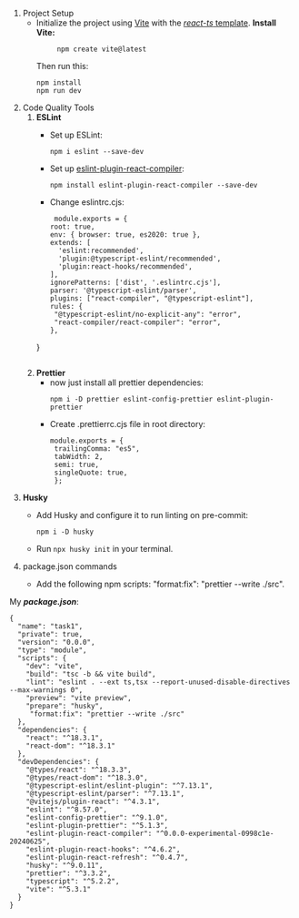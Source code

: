 1. Project Setup
   - Initialize the project using [Vite](https://vitejs.dev/guide/) with the [_react-ts_ template](https://vite.new/react-ts).
     __Install Vite:__
     ```
          npm create vite@latest
     ```
     Then run this:
     ```
     npm install
     npm run dev
     ```
2. Code Quality Tools
   1. __ESLint__
      - Set up ESLint:
        ```
        npm i eslint --save-dev
        ```
      - Set up [eslint-plugin-react-compiler](https://www.npmjs.com/package/eslint-plugin-react-compiler):
        ```
        npm install eslint-plugin-react-compiler --save-dev
        ```

      - Change eslintrc.cjs:
        ```
         module.exports = {
        root: true,
        env: { browser: true, es2020: true },
        extends: [
          'eslint:recommended',
          'plugin:@typescript-eslint/recommended',
          'plugin:react-hooks/recommended',
        ],
        ignorePatterns: ['dist', '.eslintrc.cjs'],
        parser: '@typescript-eslint/parser',
        plugins: ["react-compiler", "@typescript-eslint"],
        rules: {
         "@typescript-eslint/no-explicit-any": "error",
         "react-compiler/react-compiler": "error",
        },
      }
      ```
   2. __Prettier__
      - now just install all prettier dependencies:
        ```
        npm i -D prettier eslint-config-prettier eslint-plugin-prettier
        ```
      - Create .prettierrc.cjs file in root directory:
```
          module.exports = {
           trailingComma: "es5",
           tabWidth: 2,
           semi: true,
           singleQuote: true,
           };
```
   3. __Husky__
      - Add Husky and configure it to run linting on pre-commit:
        ```
        npm i -D husky
        ```
      - Run
        ``` npx husky init ``` in your terminal.
        
   4. package.json commands
      - Add the following npm scripts:
          "format:fix": "prettier --write ./src".

My ___package.json___:
```
{
  "name": "task1",
  "private": true,
  "version": "0.0.0",
  "type": "module",
  "scripts": {
    "dev": "vite",
    "build": "tsc -b && vite build",
    "lint": "eslint . --ext ts,tsx --report-unused-disable-directives --max-warnings 0",
    "preview": "vite preview",
    "prepare": "husky",
     "format:fix": "prettier --write ./src"
  },
  "dependencies": {
    "react": "^18.3.1",
    "react-dom": "^18.3.1"
  },
  "devDependencies": {
    "@types/react": "^18.3.3",
    "@types/react-dom": "^18.3.0",
    "@typescript-eslint/eslint-plugin": "^7.13.1",
    "@typescript-eslint/parser": "^7.13.1",
    "@vitejs/plugin-react": "^4.3.1",
    "eslint": "^8.57.0",
    "eslint-config-prettier": "^9.1.0",
    "eslint-plugin-prettier": "^5.1.3",
    "eslint-plugin-react-compiler": "^0.0.0-experimental-0998c1e-20240625",
    "eslint-plugin-react-hooks": "^4.6.2",
    "eslint-plugin-react-refresh": "^0.4.7",
    "husky": "^9.0.11",
    "prettier": "^3.3.2",
    "typescript": "^5.2.2",
    "vite": "^5.3.1"
  }
}
```
